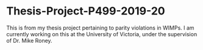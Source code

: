 # Thesis-Project-P499-2019-20
This is from my thesis project pertaining to parity violations in WIMPs. I am currently working on this at the University of Victoria, under the supervision of Dr. Mike Roney.

